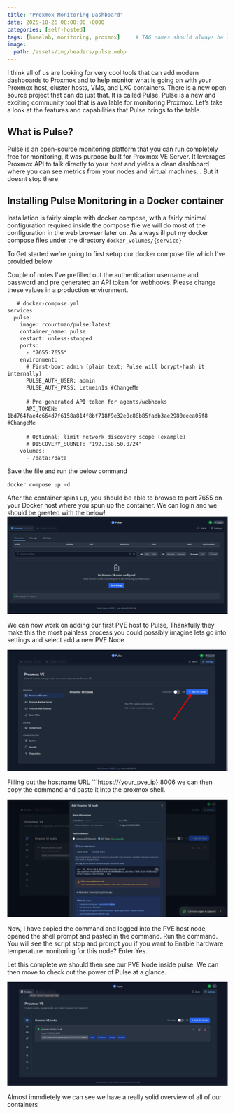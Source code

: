 ```yaml
---
title: "Proxmox Monitoring Dashboard"
date: 2025-10-26 08:00:00 +0000
categories: [self-hosted]
tags: [homelab, monitoring, proxmox]     # TAG names should always be lowercase
image:
  path: /assets/img/headers/pulse.webp
---
```


I think all of us are looking for very cool tools that can add modern dashboards to Proxmox and to help monitor what is going on with your Proxmox host, cluster hosts, VMs, and LXC containers. There is a new open source project that can do just that. It is called Pulse. Pulse is a new and exciting community tool that is available for monitoring Proxmox. Let’s take a look at the features and capabilities that Pulse brings to the table.

## What is Pulse?

Pulse is an open-source monitoring platform that you can run completely free for monitoring, it was purpose built for Proxmox VE Server. It leverages Proxmox API to talk directly to your host and yields a clean dashboard where you can see metrics from your nodes and virtual machines... But it doesnt stop there.

## Installing Pulse Monitoring in a Docker container

Installation is fairly simple with docker compose, with a fairly minimal configuration required inside the compose file we will do most of the configuration in the web browser later on. As always ill put my docker compose files under the directory ```docker_volumes/{service}```

To Get started we're going to first setup our docker compose file which I've provided below

Couple of notes I've prefilled out the authentication username and password and pre generated an API token for webhooks. Please change these values in a production environment.

```shell
   # docker-compose.yml
services:
  pulse:
    image: rcourtman/pulse:latest
    container_name: pulse
    restart: unless-stopped
    ports:
      - "7655:7655"
    environment:
      # First-boot admin (plain text; Pulse will bcrypt-hash it internally)
      PULSE_AUTH_USER: admin
      PULSE_AUTH_PASS: Letmein1$ #ChangeMe

      # Pre-generated API token for agents/webhooks
      API_TOKEN: 1bd764fae4c664d7f6158a814f8bf718f9e32e0c88b85fadb3ae2980eeea05f8 #ChangeMe

      # Optional: limit network discovery scope (example)
      # DISCOVERY_SUBNET: "192.168.50.0/24"
    volumes:
      - /data:/data 
```
Save the file and run the below command

```shell
docker compose up -d
```

After the container spins up, you should be able to browse to port 7655 on your Docker host where you spun up the container. We can login and we should be greeted with the below!
![Main Pulse screen with no nodes added](/assets/img/body/pulse/main_screen_no_nodes_added.webp)

We can now work on adding our first PVE host to Pulse, Thankfully they make this the most painless process you could possibly imagine lets go into settings and select add a new PVE Node

![Selecting add node button](/assets/img/body/pulse/adding-a-pve-node.webp)

Filling out the hostname URL ```https://{your_pve_ip}:8006 we can then copy the command and paste it into the proxmox shell. 

![Selecting host command](/assets/img/body/pulse/adding_host.webp)

Now, I have copied the command and logged into the PVE host node, opened the shell prompt and pasted in the command. Run the command. You will see the script stop and prompt you if you want to Enable hardware temperature monitoring for this node? Enter Yes.

Let this complete we should then see our PVE Node inside pulse. We can then move to check out the power of Pulse at a glance.

![Promox node added](/assets/img/body/pulse/proxmox_node_added.webp)

Almost immdietely we can see we have a really solid overview of all of our containers
